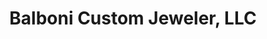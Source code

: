 ---
title: "Balboni Custom Jeweler, LLC"
url: /newington/balboni-custom-jeweler-llc/
shop: jewelry
---